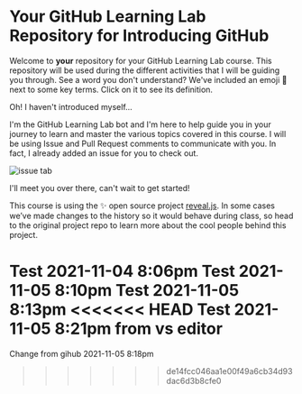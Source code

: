# Your GitHub Learning Lab Repository for Introducing GitHub

Welcome to **your** repository for your GitHub Learning Lab course. This repository will be used during the different activities that I will be guiding you through. See a word you don't understand? We've included an emoji 📖 next to some key terms. Click on it to see its definition.

Oh! I haven't introduced myself...

I'm the GitHub Learning Lab bot and I'm here to help guide you in your journey to learn and master the various topics covered in this course. I will be using Issue and Pull Request comments to communicate with you. In fact, I already added an issue for you to check out.

![issue tab](https://lab.github.com/public/images/issue_tab.png)

I'll meet you over there, can't wait to get started!

This course is using the :sparkles: open source project [reveal.js](https://github.com/hakimel/reveal.js/). In some cases we’ve made changes to the history so it would behave during class, so head to the original project repo to learn more about the cool people behind this project.

Test 2021-11-04 8:06pm
Test 2021-11-05 8:10pm
Test 2021-11-05 8:13pm
<<<<<<< HEAD
Test 2021-11-05 8:21pm from vs editor
=======
Change from gihub 2021-11-05 8:18pm
>>>>>>> de14fcc046aa1e00f49a6cb34d93dac6d3b8cfe0
